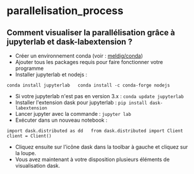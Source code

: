 # parallelisation_process

## Comment visualiser la parallélisation grâce à jupyterlab et dask-labextension ?

- Créer un environnement conda (voir : [meldig/conda](https://github.com/meldig/conda))
- Ajouter tous les packages requis pour faire fonctionner votre programme
- Installer jupyterlab et nodejs :

``conda install jupyterlab  
conda install -c conda-forge nodejs``

- Si votre jupyterlab n'est pas en version 3.x : 
``conda update jupyterlab``
- Installer l'extension dask pour jupyterlab : ``pip install dask-labextension``
- Lancer jupyter avec la commande : ``jupyter lab``
- Exécuter dans un nouveau notebook :

``import dask.distributed as dd  
from dask.distributed import Client  
client = Client()``

- Cliquez ensuite sur l'icône dask dans la toolbar à gauche et cliquez sur la loupe.
- Vous avez maintenant à votre disposition plusieurs éléments de visualisation dask.
